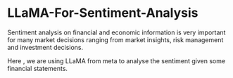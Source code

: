 # LLaMA-For-Sentiment-Analysis

Sentiment analysis on financial and economic information is very important for many market decisions ranging from market insights, risk management and investment decisions.

Here , we are using LLaMA from meta to analyse the sentiment given some financial statements.

